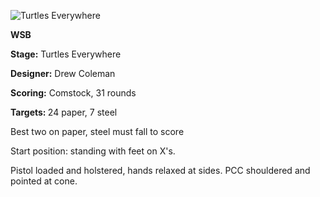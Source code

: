 ![Turtles Everywhere](https://github.com/bagellord/USPSA-Stages/blob/master/31%2B%20rounds/Turtles%20Everywhere%20-%2031%20rounds%20-%20Comstock/Turtles%20Everywhere.png)

<b>WSB</b>

<b>Stage:</b> Turtles Everywhere

<b>Designer:</b> Drew Coleman

<b>Scoring:</b> Comstock, 31 rounds

<b>Targets: </b> 24 paper, 7 steel

Best two on paper, steel must fall to score

Start position: standing with feet on X's.

Pistol loaded and holstered, hands relaxed at sides. PCC shouldered and pointed at cone.

